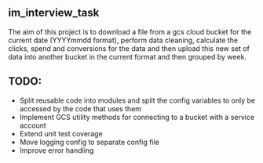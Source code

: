 im_interview_task
-
The aim of this project is to download a file from a gcs cloud bucket for the current date (YYYYmmdd format), perform data cleaning, calculate the clicks, spend and conversions for the data and then upload this new set of data into another bucket in the current format and then grouped by week.

TODO:
- 
- Split reusable code into modules and split the config variables to only be accessed by the code that uses them
- Implement GCS utility methods for connecting to a bucket with a service account
- Extend unit test coverage
- Move logging config to separate config file
- Improve error handling
